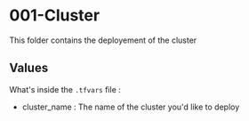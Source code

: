 # 001-Cluster

This folder contains the deployement of the cluster

## Values

What's inside the `.tfvars` file :

- cluster_name <string> : The name of the cluster you'd like to deploy